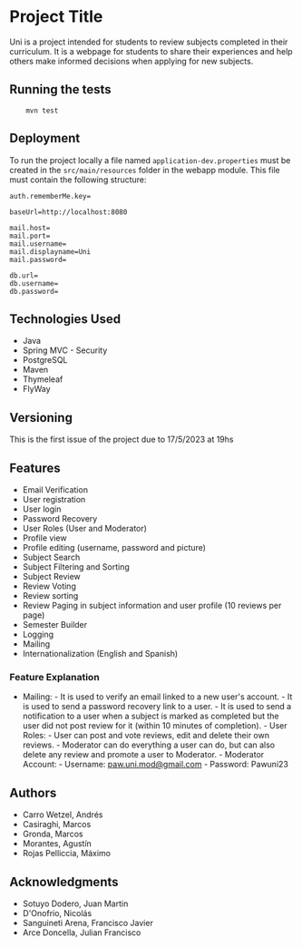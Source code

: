 # Project Title

Uni is a project intended for students to review subjects completed in their curriculum. It is a webpage for students to share their experiences and help others make informed decisions when applying for new subjects.


## Running the tests
```
    mvn test
```

## Deployment

To run the project locally a file named `application-dev.properties` must be created in the `src/main/resources` folder in the webapp module. This file must contain the following structure:

```
auth.rememberMe.key=

baseUrl=http://localhost:8080

mail.host=
mail.port=
mail.username=
mail.displayname=Uni
mail.password=

db.url=
db.username=
db.password=
```

## Technologies Used

  - Java
  - Spring MVC - Security
  - PostgreSQL
  - Maven
  - Thymeleaf
  - FlyWay

## Versioning

This is the first issue of the project due to 17/5/2023 at 19hs

## Features

  - Email Verification
  - User registration
  - User login
  - Password Recovery
  - User Roles (User and Moderator)
  - Profile view
  - Profile editing (username, password and picture)
  - Subject Search
  - Subject Filtering and Sorting
  - Subject Review
  - Review Voting
  - Review sorting
  - Review Paging in subject information and user profile (10 reviews per page)
  - Semester Builder
  - Logging
  - Mailing
  - Internationalization (English and Spanish)

### Feature Explanation
  - Mailing: - It is used to verify an email linked to a new user's account.
             - It is used to send a password recovery link to a user.
             - It is used to send a notification to a user when a subject is marked as completed but the user did not post review for it (within 10 minutes of completion).
          - User Roles: - User can post and vote reviews, edit and delete their own reviews.
                      - Moderator can do everything a user can do, but can also delete any review and promote a user to Moderator.
          - Moderator Account:
                - Username: paw.uni.mod@gmail.com
                - Password: Pawuni23

## Authors

  - Carro Wetzel, Andrés
  - Casiraghi, Marcos
  - Gronda, Marcos
  - Morantes, Agustín
  - Rojas Pelliccia, Máximo 


## Acknowledgments

  - Sotuyo Dodero, Juan Martin
  - D'Onofrio, Nicolás
  - Sanguineti Arena, Francisco Javier
  - Arce Doncella, Julian Francisco
